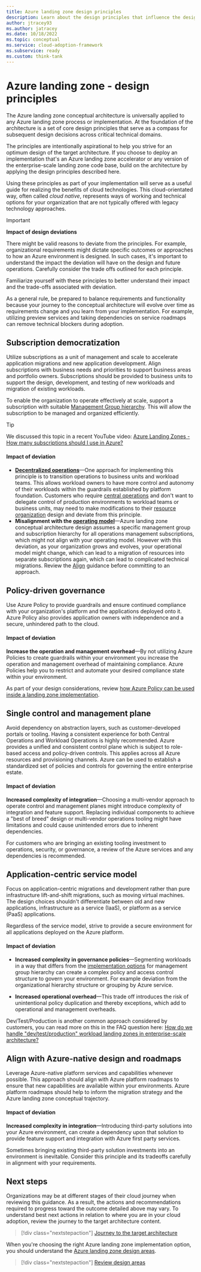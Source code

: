 ```yaml
---
title: Azure landing zone design principles
description: Learn about the design principles that influence the design areas for enterprise-scale landing zone implementations
author: jtracey93
ms.author: jatracey
ms.date: 10/18/2022
ms.topic: conceptual
ms.service: cloud-adoption-framework
ms.subservice: ready
ms.custom: think-tank
---
```


# Azure landing zone - design principles

The Azure landing zone conceptual architecture is universally applied to any Azure landing zone process or implementation. At the foundation of the architecture is a set of core design principles that serve as a compass for subsequent design decisions across critical technical domains. 

The principles are intentionally aspirational to help you strive for an optimum design of the target architecture. If you choose to deploy an implementation that's an Azure landing zone accelerator or any version of the enterprise-scale landing zone code base, build on the architecture by applying the design principles described here. 

Using these principles as part of your implementation will serve as a useful guide for realizing the benefits of cloud technologies. This cloud-orientated way, often called _cloud native_,  represents ways of working and technical options for your organization that are not typically offered with legacy technology approaches.

> [!IMPORTANT] 
> **Impact of design deviations**
>
> There might be valid reasons to deviate from the principles. For example, organizational requirements might dictate specific outcomes or approaches to how an Azure environment is designed. In such cases, it's important to understand the impact the deviation will have on the design and future operations. Carefully consider the trade offs outlined for each principle.

Familiarize yourself with these principles to better understand their impact and the trade-offs associated with deviation.

As a general rule, be prepared to balance requirements and functionality because your journey to the conceptual architecture will evolve over time as requirements change and you learn from your implementation. For example, utilizing preview services and taking dependencies on service roadmaps can remove technical blockers during adoption.

## Subscription democratization

Utilize subscriptions as a unit of management and scale to accelerate application migrations and new application development. Align subscriptions with business needs and priorities to support business areas and portfolio owners. Subscriptions should be provided to business units to support the design, development, and testing of new workloads and migration of existing workloads. 

To enable the organization to operate effectively at scale, support a subscription with suitable [Management Group hierarchy](./../landing-zone/design-area/resource-org-management-groups.md). This will allow the subscription to be managed and organized efficiently.

> [!TIP]
> We discussed this topic in a recent YouTube video: [Azure Landing Zones - How many subscriptions should I use in Azure?](https://youtu.be/R-5oeguxFpo)

#### Impact of deviation
- [**Decentralized operations**](../../operating-model/compare.md)&mdash;One approach for implementing this principle is to transition operations to business units and workload teams. This allows workload owners to have more control and autonomy of their workloads within the guardrails established by platform foundation. Customers who require [central operations](../../operating-model/compare.md#centralized-operations) and don't want to delegate control of production environments to workload teams or business units, may need to make modifications to their [resource organization](./../landing-zone/design-area/resource-org.md) design and deviate from this principle.
- **Misalignment with the [operating model](../../operating-model/define.md)**&mdash;Azure landing zone conceptual architecture design assumes a specific management group and subscription hierarchy for all operations management subscriptions, which might not align with your operating model. However with this deviation, as your organization grows and evolves, your operational model might change, which can lead to a migration of resources into separate subscriptions again, which can lead to complicated technical migrations. Review the [Align](../../ready/enterprise-scale/transition.md) guidance before committing to an approach.

## Policy-driven governance

Use Azure Policy to provide guardrails and ensure continued compliance with your organization's platform and the applications deployed onto it. Azure Policy also provides application owners with independence and a secure, unhindered path to the cloud.

#### Impact of deviation

**Increase the operation and management overhead**&mdash;By not utilizing Azure Policies to create guardrails within your environment you increase the operation and management overhead of maintaining compliance. Azure Policies help you to restrict and automate your desired compliance state within your environment. 

As part of your design considerations, review [how Azure Policy can be used inside a landing zone implementation](../../ready/enterprise-scale/dine-guidance.md). 

## Single control and management plane

Avoid dependency on abstraction layers, such as customer-developed portals or tooling. Having a consistent experience for both Central Operations and Workload Operations is highly recommended. Azure provides a unified and consistent control plane which is subject to role-based access and policy-driven controls. This applies across all Azure resources and provisioning channels. Azure can be used to establish a standardized set of policies and controls for governing the entire enterprise estate.

#### Impact of deviation

**Increased complexity of integration**&mdash;Choosing a multi-vendor approach to operate control and management planes might introduce complexity of integration and feature support. Replacing individual components to achieve a "best of breed" design or multi-vendor operations tooling might have limitations and could cause unintended errors due to inherent dependencies. 

For customers who are bringing an existing tooling investment to operations, security, or governance, a review of the Azure services and any dependencies is recommended.


## Application-centric service model

Focus on application-centric migrations and development rather than pure infrastructure lift-and-shift migrations, such as moving virtual machines. The design choices shouldn't differentiate between old and new applications, infrastructure as a service (IaaS), or platform as a service (PaaS) applications. 

Regardless of the service model, strive to provide a secure environment for all applications deployed on the Azure platform.

#### Impact of deviation

- **Increased complexity in governance policies**&mdash;Segmenting workloads in a way that differs from the [implementation options](implementation-options.md) for management group hierarchy can create a complex policy and access control structure to govern your environment. For example deviation from the organizational hierarchy structure or grouping by Azure service.

- **Increased operational overhead**&mdash;This trade off introduces the risk of unintentional policy duplication and thereby exceptions, which add to operational and management overheads.

Dev/Test/Production is another common approach considered by customers, you can read more on this in the FAQ question here: [How do we handle "dev/test/production" workload landing zones in enterprise-scale architecture?](../../ready/enterprise-scale/faq.md#how-do-we-handle-devtestproduction-workload-landing-zones-in-azure-landing-zone-architecture)


## Align with Azure-native design and roadmaps

Leverage Azure-native platform services and capabilities whenever possible. This approach should align with Azure platform roadmaps to ensure that new capabilities are available within your environments. Azure platform roadmaps should help to inform the migration strategy and the Azure landing zone conceptual trajectory.

#### Impact of deviation

**Increased complexity in integration**&mdash;Introducing third-party solutions into your Azure environment, can create a dependency upon that solution to provide feature support and integration with Azure first party services. 

Sometimes bringing existing third-party solution investments into an environment is inevitable. Consider this principle and its tradeoffs carefully in alignment with your requirements. 

## Next steps

Organizations may be at different stages of their cloud journey when reviewing this guidance. As a result, the actions and recommendations required to progress toward the outcome detailed above may vary. To understand best next actions in relation to where you are in your cloud adoption, review the journey to the target architecture content.

> [!div class="nextstepaction"]
> [Journey to the target architecture](./landing-zone-journey.md)

When you're choosing the right Azure landing zone implementation option, you should understand the [Azure landing zone design areas](./design-areas.md).

> [!div class="nextstepaction"]
> [Review design areas](./design-areas.md)
